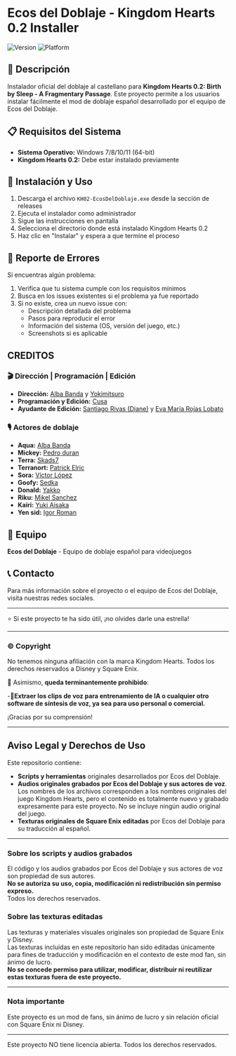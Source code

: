 # Ecos del Doblaje - Kingdom Hearts 0.2 Installer

![Version](https://img.shields.io/badge/version-1.0.0-blue.svg)
![Platform](https://img.shields.io/badge/platform-Windows-lightgrey.svg)

## 📖 Descripción

Instalador oficial del doblaje al castellano para **Kingdom Hearts 0.2: Birth by Sleep - A Fragmentary Passage**. Este proyecto permite a los usuarios instalar fácilmente el mod de doblaje español desarrollado por el equipo de Ecos del Doblaje.

## 📋 Requisitos del Sistema

- **Sistema Operativo:** Windows 7/8/10/11 (64-bit)
- **Kingdom Hearts 0.2:** Debe estar instalado previamente

## 🚀 Instalación y Uso

1. Descarga el archivo `KH02-EcosDelDoblaje.exe` desde la sección de releases
2. Ejecuta el instalador como administrador
3. Sigue las instrucciones en pantalla
4. Selecciona el directorio donde está instalado Kingdom Hearts 0.2
5. Haz clic en "Instalar" y espera a que termine el proceso

## 🐛 Reporte de Errores

Si encuentras algún problema:

1. Verifica que tu sistema cumple con los requisitos mínimos
2. Busca en los issues existentes si el problema ya fue reportado
3. Si no existe, crea un nuevo issue con:
   - Descripción detallada del problema
   - Pasos para reproducir el error
   - Información del sistema (OS, versión del juego, etc.)
   - Screenshots si es aplicable
  
## CREDITOS

### 🎬​ Dirección | Programación | Edición

- **Dirección:**  [Alba Banda](https://www.instagram.com/_albabn_/) y [Yokimitsuro](https://x.com/Yokimitsuro)
- **Programación y Edición:** [Cusa](https://www.instagram.com/fernando_bajista)
- **Ayudante de Edición:** [Santiago Rivas (Diane)](https://www.instagram.com/santiagorivaslocutor/) y [Eva María Rojas Lobato](https://www.youtube.com/@EvamaDubs)
  
### 🎙️ Actores de doblaje

- **Aqua:** [Alba Banda](https://www.instagram.com/_albabn_/)
- **Mickey:** [Pedro duran](https://www.instagram.com/pedro_duran_jose)
- **Terra:** [Skads7](https://www.instagram.com/doblajesskads7)
- **Terranort:** [Patrick Elric](https://x.com/PatrickElrick_)
- **Sora:** [Víctor López](https://www.instagram.com/vicine20)
- **Goofy:** [Sedka](https://www.instagram.com/sedka_/?hl=es)
- **Donald:** [Yakko](https://www.instagram.com/yakkofandubs1/)
- **Riku:** [Mikel Sanchez](https://www.instagram.com/grixmistery/)
- **Kairi:** [Yuki Aisaka](https://linktr.ee/yukiaisaka)
- **Yen sid:** [Igor Roman](#)

## 👥 Equipo

**Ecos del Doblaje** - Equipo de doblaje español para videojuegos

## 📞 Contacto

Para más información sobre el proyecto o el equipo de Ecos del Doblaje, visita nuestras redes sociales.

---

⭐ Si este proyecto te ha sido útil, ¡no olvides darle una estrella!

---


### ©️ Copyright

No tenemos ninguna afiliación con la marca Kingdom Hearts. Todos los derechos reservados a Disney y Square Enix.

🛑 Asimismo, **queda terminantemente prohibido**:

-🤖**Extraer los clips de voz para entrenamiento de IA o cualquier otro software de síntesis de voz, ya sea para uso personal o comercial.**

¡Gracias por su comprensión!

---

## Aviso Legal y Derechos de Uso

Este repositorio contiene:

- **Scripts y herramientas** originales desarrollados por Ecos del Doblaje.
- **Audios originales grabados por Ecos del Doblaje y sus actores de voz**. Los nombres de los archivos corresponden a los nombres originales del juego Kingdom Hearts, pero el contenido es totalmente nuevo y grabado expresamente para este proyecto. No se incluye ningún audio original del juego.
- **Texturas originales de Square Enix editadas** por Ecos del Doblaje para su traducción al español.

---

### Sobre los scripts y audios grabados

El código y los audios grabados por Ecos del Doblaje y sus actores de voz son propiedad de sus autores.  
**No se autoriza su uso, copia, modificación ni redistribución sin permiso expreso.**  
Todos los derechos reservados.

### Sobre las texturas editadas

Las texturas y materiales visuales originales son propiedad de Square Enix y Disney.  
Las texturas incluidas en este repositorio han sido editadas únicamente para fines de traducción y modificación en el contexto de este mod fan, sin ánimo de lucro.  
**No se concede permiso para utilizar, modificar, distribuir ni reutilizar estas texturas fuera de este proyecto.**

---

### Nota importante

Este proyecto es un mod de fans, sin ánimo de lucro y sin relación oficial con Square Enix ni Disney.

---

Este proyecto NO tiene licencia abierta. Todos los derechos reservados.
